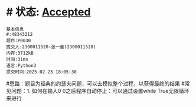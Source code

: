 # # 状态: [Accepted](http://dsbpython.openjudge.cn/dspythonbook/solution/48343212/)
```
基本信息
#:48343212
题目:P0030
提交人:2300011520-张一童(2300011520)
内存:3712kB
时间:31ms
语言:Python3
提交时间:2025-02-23 18:05:38
```
#思路：题目为经典的约瑟夫问题，可以去模拟整个过程，以获得最终的结果
#常见问题：1. 如何在输入0 0之后程序自动停止：可以通过设置while True无限循环来进行

